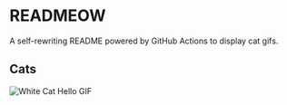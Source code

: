 # READMEOW

A self-rewriting README powered by GitHub Actions to display cat gifs.

## Cats

![White Cat Hello GIF](https://media1.giphy.com/media/v1.Y2lkPTlhY2QwMmRhY3F2d2sxOThpOXVxZXc2ODZxdW11ajk4MHNudXIyNWttOXIxNXZxcyZlcD12MV9naWZzX3NlYXJjaCZjdD1n/vFKqnCdLPNOKc/200.gif)
